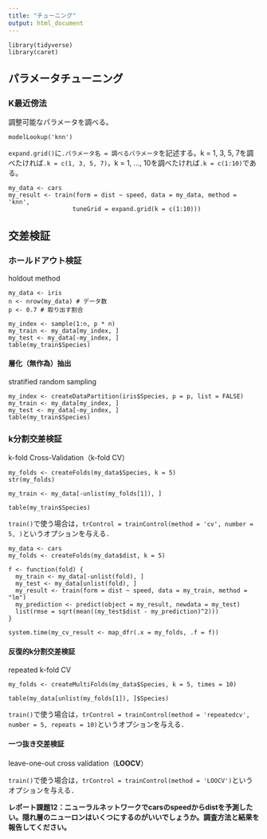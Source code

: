 ```yaml
---
title: "チューニング"
output: html_document
---
```


```{r, message=FALSE}
library(tidyverse)
library(caret)
```

## パラメータチューニング

### K最近傍法

調整可能なパラメータを調べる。

```{r}
modelLookup('knn')
```

`expand.grid()`に`.パラメータ名 = 調べるパラメータ`を記述する。k = 1, 3, 5, 7を調べたければ`.k = c(1, 3, 5, 7)`，k = 1, ..., 10を調べたければ`.k = c(1:10)`である。

```{r, cache=TRUE, warning=FALSE}
my_data <- cars
my_result <- train(form = dist ~ speed, data = my_data, method = 'knn',
                  tuneGrid = expand.grid(k = c(1:10)))
```

## 交差検証

### ホールドアウト検証

holdout method

```{r}
my_data <- iris
n <- nrow(my_data) # データ数
p <- 0.7 # 取り出す割合
```

```{r}
my_index <- sample(1:n, p * n)
my_train <- my_data[my_index, ]
my_test <- my_data[-my_index, ]
table(my_train$Species)
```

#### 層化（無作為）抽出

stratified random sampling

```{r}
my_index <- createDataPartition(iris$Species, p = p, list = FALSE)
my_train <- my_data[my_index, ]
my_test <- my_data[-my_index, ]
table(my_train$Species)
```

### k分割交差検証

k-fold Cross-Validation（k-fold CV）

```{r}
my_folds <- createFolds(my_data$Species, k = 5)
str(my_folds)
```

```{r}
my_train <- my_data[-unlist(my_folds[1]), ]
```

```{r}
table(my_train$Species)
```

`train()`で使う場合は，`trControl = trainControl(method = 'cv', number = 5, )`というオプションを与える．

```{r}
my_data <- cars
my_folds <- createFolds(my_data$dist, k = 5)

f <- function(fold) {
  my_train <- my_data[-unlist(fold), ]
  my_test <- my_data[unlist(fold), ]
  my_result <- train(form = dist ~ speed, data = my_train, method = "lm")
  my_prediction <- predict(object = my_result, newdata = my_test)
  list(rmse = sqrt(mean((my_test$dist - my_prediction)^2)))
}

system.time(my_cv_result <- map_dfr(.x = my_folds, .f = f))
```

#### 反復的k分割交差検証

repeated k-fold CV

```{r}
my_folds <- createMultiFolds(my_data$Species, k = 5, times = 10)
```

```{r}
table(my_data[unlist(my_folds[1]), ]$Species)
```

`train()`で使う場合は，`trControl = trainControl(method = 'repeatedcv', number = 5, repeats = 10)`というオプションを与える．

#### 一つ抜き交差検証

leave-one-out cross validation（**LOOCV**）

`train()`で使う場合は，`trControl = trainControl(method = 'LOOCV')`というオプションを与える．

**レポート課題12：ニューラルネットワークでcarsのspeedからdistを予測したい。隠れ層のニューロンはいくつにするのがいいでしょうか。調査方法と結果を報告してください。**

